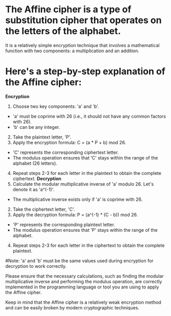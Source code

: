 # The Affine cipher is a type of substitution cipher that operates on the letters of the alphabet.
It is a relatively simple encryption technique that involves a mathematical function with two components: a multiplication and an addition.

# Here's a step-by-step explanation of the Affine cipher:

**Encryption**
1. Choose two key components: 'a' and 'b'.
+ 'a' must be coprime with 26 (i.e., it should not have any common factors with 26).
+ 'b' can be any integer.
2. Take the plaintext letter, 'P'.
3. Apply the encryption formula: C = (a * P + b) mod 26.
+ 'C' represents the corresponding ciphertext letter.
+ The modulus operation ensures that 'C' stays within the range of the alphabet (26 letters).
4. Repeat steps 2-3 for each letter in the plaintext to obtain the complete ciphertext.
**Decryption**
1. Calculate the modular multiplicative inverse of 'a' modulo 26. Let's denote it as 'a^(-1)'.
+ The multiplicative inverse exists only if 'a' is coprime with 26.
2. Take the ciphertext letter, 'C'.
3. Apply the decryption formula: P = (a^(-1) * (C - b)) mod 26.
+ 'P' represents the corresponding plaintext letter.
+ The modulus operation ensures that 'P' stays within the range of the alphabet.
4. Repeat steps 2-3 for each letter in the ciphertext to obtain the complete plaintext.

#Note: 'a' and 'b' must be the same values used during encryption for decryption to work correctly.

Please ensure that the necessary calculations, such as finding the modular multiplicative inverse and performing the modulus operation, are correctly implemented in the programming language or tool you are using to apply the Affine cipher.

Keep in mind that the Affine cipher is a relatively weak encryption method and can be easily broken by modern cryptographic techniques.
